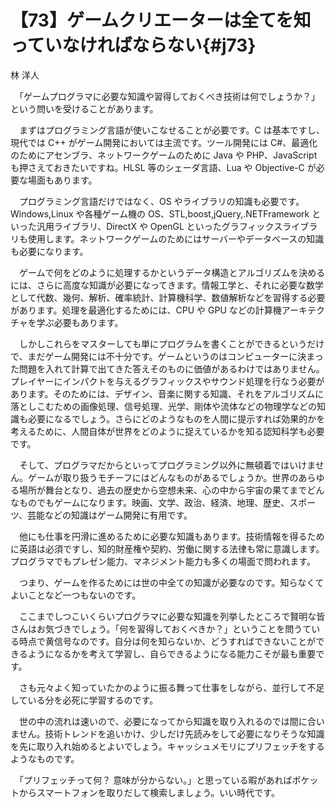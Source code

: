 # 【73】ゲームクリエーターは全てを知っていなければならない{#j73}

<div class="author">林 洋人</div>

　「ゲームプログラマに必要な知識や習得しておくべき技術は何でしょうか？」という問いを受けることがあります。

　まずはプログラミング言語が使いこなせることが必要です。C は基本ですし、現代では C++ がゲーム開発においては主流です。ツール開発には C#、最適化のためにアセンブラ、ネットワークゲームのために Java や PHP、JavaScript も押さえておきたいですね。HLSL 等のシェーダ言語、Lua や Objective-C が必要な場面もあります。

　プログラミング言語だけではなく、OS やライブラリの知識も必要です。Windows,Linux や各種ゲーム機の OS、STL,boost,jQuery,.NETFramework といった汎用ライブラリ、DirectX や OpenGL といったグラフィックスライブラリも使用します。ネットワークゲームのためにはサーバーやデータベースの知識も必要になります。

　ゲームで何をどのように処理するかというデータ構造とアルゴリズムを決めるには、さらに高度な知識が必要になってきます。情報工学と、それに必要な数学として代数、幾何、解析、確率統計、計算機科学、数値解析などを習得する必要があります。処理を最適化するためには、CPU や GPU などの計算機アーキテクチャを学ぶ必要もあります。

　しかしこれらをマスターしても単にプログラムを書くことができるというだけで、まだゲーム開発には不十分です。ゲームというのはコンピューターに決まった問題を入れて計算で出てきた答えそのものに価値があるわけではありません。プレイヤーにインパクトを与えるグラフィックスやサウンド処理を行なう必要があります。そのためには、デザイン、音楽に関する知識、それをアルゴリズムに落としこむための画像処理、信号処理、光学、剛体や流体などの物理学などの知識も必要になるでしょう。さらにどのようなものを人間に提示すれば効果的かを考えるために、人間自体が世界をどのように捉えているかを知る認知科学も必要です。

　そして、プログラマだからといってプログラミング以外に無頓着ではいけません。ゲームが取り扱うモチーフにはどんなものがあるでしょうか。世界のあらゆる場所が舞台となり、過去の歴史から空想未来、心の中から宇宙の果てまでどんなものでもゲームになります。映画、文学、政治、経済、地理、歴史、スポーツ、芸能などの知識はゲーム開発に有用です。

　他にも仕事を円滑に進めるために必要な知識もあります。技術情報を得るために英語は必須ですし、知的財産権や契約、労働に関する法律も常に意識します。プログラマでもプレゼン能力、マネジメント能力も多くの場面で問われます。

　つまり、ゲームを作るためには世の中全ての知識が必要なのです。知らなくてよいことなど一つもないのです。

　ここまでしつこいくらいプログラマに必要な知識を列挙したところで賢明な皆さんはお気づきでしょう。「何を習得しておくべきか？」ということを問うている時点で黄信号なのです。自分は何を知らないか、どうすればできないことができるようになるかを考えて学習し、自らできるようになる能力こそが最も重要です。

　さも元々よく知っていたかのように振る舞って仕事をしながら、並行して不足している分を必死に学習するのです。

　世の中の流れは速いので、必要になってから知識を取り入れるのでは間に合いません。技術トレンドを追いかけ、少しだけ先読みをして必要になりそうな知識を先に取り入れ始めるとよいでしょう。キャッシュメモリにプリフェッチをするようなものです。

　「プリフェッチって何？ 意味が分からない。」と思っている暇があればポケットからスマートフォンを取りだして検索しましょう。いい時代です。
